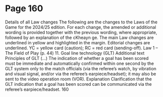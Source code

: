# Page 160

Details of
all Law changes
The following are the changes to the Laws of the Game for the 2024/25 edition.
For each change, the amended or additional wording is provided together with
the previous wording, where appropriate, followed by an explanation of the
cKheayn ge.
The main Law changes are underlined in yellow and highlighted in the margin.
Editorial changes are underlined.
YC = yellow card (caution); RC = red card (sending-off).
Law 1 – The Field of Play (p. 44)
11. Goal line technology (GLT)
Additional text
Principles of GLT
(…)
The indication of whether a goal has been scored must be immediate and
automatically confirmed within one second by the GLT system only to the
match officials (via the referee’s watch, by vibration and visual signal, and/or
via the referee’s earpiece/headset); it may also be sent to the video operation
room (VOR).
Explanation
Clarification that the GLT indication that a goal has been scored can be
communicated via the referee’s earpiece/headset.
160
